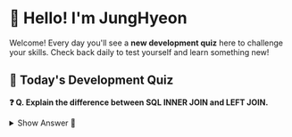 # 👋 Hello! I'm JungHyeon

Welcome! Every day you'll see a **new development quiz** here to challenge your skills.
Check back daily to test yourself and learn something new!

## 🧩 Today's Development Quiz

<!--START_SECTION:quiz-->

**❓ Q. Explain the difference between SQL INNER JOIN and LEFT JOIN.**

<details>
<summary>Show Answer 👀</summary>
<p>INNER JOIN: only matching rows
LEFT JOIN: all rows from left table, matching from right</p>
</details>
<!--END_SECTION:quiz-->
